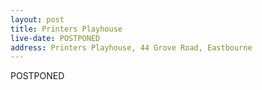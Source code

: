 ```yaml
---
layout: post
title: Printers Playhouse
live-date: POSTPONED
address: Printers Playhouse, 44 Grove Road, Eastbourne
---
```


POSTPONED
